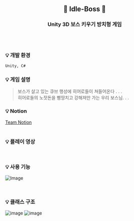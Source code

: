 <br/>

## <p align="center">  👾 Idle-Boss 👾 

### <p align="center"> Unity 3D 보스 키우기 방치형 게임 </p> 

<br/>
<br/>

### :bulb: 개발 환경
```
Unity, C#
```
### :bulb: 게임 설명

> 보스가 살고 있는 큐브 행성에 히어로들이 쳐들어온다 . . .  
히어로들의 노잣돈을 삥땅치고 강해져만 가는 우리 보스님. . .
> 

### :bulb: Notion    
[Team Notion](https://teamsparta.notion.site/Z1-ce7f9790aa424f2c89cc06ca71a237bb)  
<br/>

### :bulb: 플레이 영상

<br/>

### :bulb: 사용 기능
![Image](https://github.com/A1-ZZon/Idle-Boss-Public/assets/43170505/cd9e336a-9784-44ca-a6ce-cd183ce02a1c)

<br/>

### :bulb: 클래스 구조
![image](https://github.com/A1-ZZon/Idle-Boss-Public/assets/43170505/c9d7014b-5745-4f41-b7ac-71376c0aa24e)
![image](https://github.com/A1-ZZon/Idle-Boss-Public/assets/43170505/3410c77f-0249-4209-a682-63441f2f96c4)



